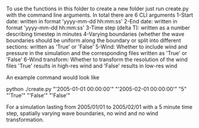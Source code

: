 To use the functions in this folder to create a new folder just run create.py with the command line arguments. 
In total there are 6 CLI arguments 
1-Start date: written in format 'yyyy-mm-dd hh:mm:ss'
2-End date: written in format 'yyyy-mm-dd hh:mm:ss'
3-Time step (delta T): written as a number describing timestep in minutes
4-Varying boundaries (whether the wave boundaries should be uniform along the boundary or split into different sections: written as 'True' or 'False'
5-Wind: Whether to include wind and pressure in the simulation and the corresponding files written as 'True' or 'False'
6-Wind transform: Whether to transform the resolution of the wind files 'True' results in high-res wind and 'False' results in low-res wind

An example command would look like 

python ./create.py "'2005-01-01 00:00:00'" "'2005-02-01 00:00:00'" "5" "'True'" "'False'" "'False'"

For a simulation lasting from 2005/01/01 to 2005/02/01 with a 5 minute time step, spatially varying wave boundaries, no wind 
and no wind transformation. 

